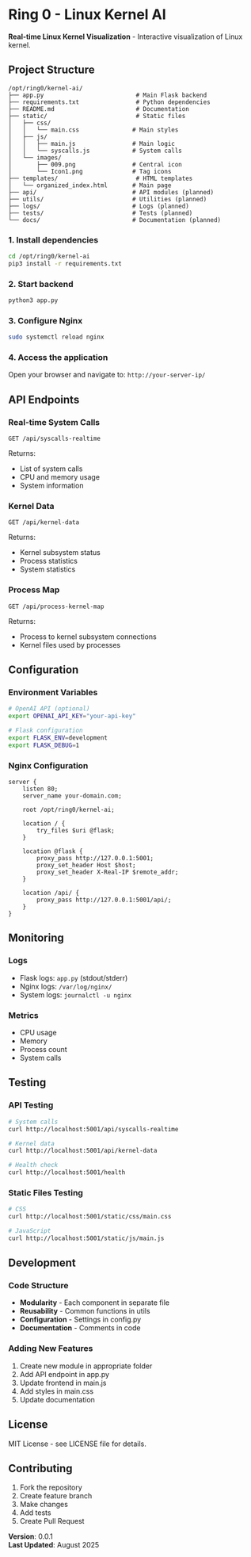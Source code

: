 # Ring 0 - Linux Kernel AI

**Real-time Linux Kernel Visualization** - Interactive visualization of Linux kernel.

## Project Structure

```
/opt/ring0/kernel-ai/
├── app.py                          # Main Flask backend
├── requirements.txt                # Python dependencies
├── README.md                       # Documentation
├── static/                         # Static files
│   ├── css/
│   │   └── main.css               # Main styles
│   ├── js/
│   │   ├── main.js                # Main logic
│   │   └── syscalls.js            # System calls
│   └── images/
│       ├── 009.png                # Central icon
│       └── Icon1.png              # Tag icons
├── templates/                      # HTML templates
│   └── organized_index.html       # Main page
├── api/                           # API modules (planned)
├── utils/                         # Utilities (planned)
├── logs/                          # Logs (planned)
├── tests/                         # Tests (planned)
└── docs/                          # Documentation (planned)
```

### 1. Install dependencies
```bash
cd /opt/ring0/kernel-ai
pip3 install -r requirements.txt
```

### 2. Start backend
```bash
python3 app.py
```

### 3. Configure Nginx
```bash
sudo systemctl reload nginx
```

### 4. Access the application
Open your browser and navigate to: `http://your-server-ip/`

## API Endpoints

### Real-time System Calls
```
GET /api/syscalls-realtime
```
Returns:
- List of system calls
- CPU and memory usage
- System information

### Kernel Data
```
GET /api/kernel-data
```
Returns:
- Kernel subsystem status
- Process statistics
- System statistics

### Process Map
```
GET /api/process-kernel-map
```
Returns:
- Process to kernel subsystem connections
- Kernel files used by processes

## Configuration

### Environment Variables
```bash
# OpenAI API (optional)
export OPENAI_API_KEY="your-api-key"

# Flask configuration
export FLASK_ENV=development
export FLASK_DEBUG=1
```

### Nginx Configuration
```nginx
server {
    listen 80;
    server_name your-domain.com;
    
    root /opt/ring0/kernel-ai;
    
    location / {
        try_files $uri @flask;
    }
    
    location @flask {
        proxy_pass http://127.0.0.1:5001;
        proxy_set_header Host $host;
        proxy_set_header X-Real-IP $remote_addr;
    }
    
    location /api/ {
        proxy_pass http://127.0.0.1:5001/api/;
    }
}
```

## Monitoring

### Logs
- Flask logs: `app.py` (stdout/stderr)
- Nginx logs: `/var/log/nginx/`
- System logs: `journalctl -u nginx`

### Metrics
- CPU usage
- Memory
- Process count
- System calls

## Testing

### API Testing
```bash
# System calls
curl http://localhost:5001/api/syscalls-realtime

# Kernel data
curl http://localhost:5001/api/kernel-data

# Health check
curl http://localhost:5001/health
```

### Static Files Testing
```bash
# CSS
curl http://localhost:5001/static/css/main.css

# JavaScript
curl http://localhost:5001/static/js/main.js
```

## Development

### Code Structure
- **Modularity** - Each component in separate file
- **Reusability** - Common functions in utils
- **Configuration** - Settings in config.py
- **Documentation** - Comments in code

### Adding New Features
1. Create new module in appropriate folder
2. Add API endpoint in app.py
3. Update frontend in main.js
4. Add styles in main.css
5. Update documentation

## License

MIT License - see LICENSE file for details.

## Contributing

1. Fork the repository
2. Create feature branch
3. Make changes
4. Add tests
5. Create Pull Request


**Version**: 0.0.1  
**Last Updated**: August 2025

